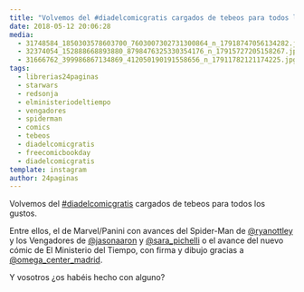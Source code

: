 ```yaml
---
title: "Volvemos del #diadelcomicgratis cargados de tebeos para todos los gustos"
date: 2018-05-12 20:06:28
media: 
  - 31748584_1850303578603700_7603007302731300864_n_17918747056134282.jpg
  - 32374054_152888668893880_8798476325330354176_n_17915727205158267.jpg
  - 31666762_399986867134869_412050190191558656_n_17911782121174225.jpg
tags: 
  - librerias24paginas
  - starwars
  - redsonja
  - elministeriodeltiempo
  - vengadores
  - spiderman
  - comics
  - tebeos
  - diadelcomicgratis
  - freecomicbookday
  - diadelcomicgratis
template: instagram
author: 24paginas
---
```


Volvemos del [#diadelcomicgratis](/tags/diadelcomicgratis) cargados de tebeos para todos los gustos.

Entre ellos, el de Marvel/Panini con avances del Spider-Man de [@ryanottley](https://instagram.com/ryanottley) y los Vengadores de [@jasonaaron](https://instagram.com/jasonaaron) y [@sara_pichelli](https://instagram.com/sara_pichelli) o el avance del nuevo cómic de El Ministerio del Tiempo, con firma y dibujo gracias a [@omega_center_madrid](https://instagram.com/omega_center_madrid).

Y vosotros ¿os habéis hecho con alguno?
